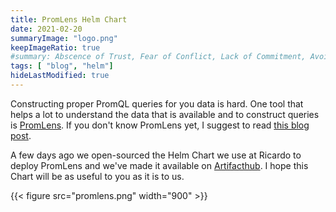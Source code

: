 ```yaml
---
title: PromLens Helm Chart
date: 2021-02-20
summaryImage: "logo.png"
keepImageRatio: true
#summary: Abscence of Trust, Fear of Conflict, Lack of Commitment, Avoidance of Accountability & Inattention to Results.
tags: [ "blog", "helm"]
hideLastModified: true
---
```


Constructing proper PromQL queries for you data is hard. One tool that helps a lot to understand the data that is available and to construct queries is [PromLens](https://promlens.com). If you don't know PromLens yet, I suggest to read [this blog post](https://promlabs.com/blog/2020/10/19/showcasing-promlens-0.10.0).

A few days ago we open-sourced the Helm Chart we use at Ricardo to deploy PromLens and we've made it available on [Artifacthub](https://artifacthub.io/packages/helm/ricardo/promlens). I hope this Chart will be as useful to you as it is to us.

{{< figure src="promlens.png" width="900" >}}
